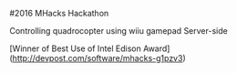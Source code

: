 #2016 MHacks Hackathon

Controlling quadrocopter using wiiu gamepad
Server-side

[Winner of Best Use of Intel Edison Award] (http://devpost.com/software/mhacks-g1pzv3)
